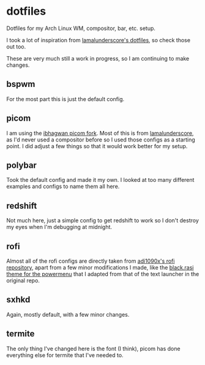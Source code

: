 # dotfiles
Dotfiles for my Arch Linux WM, compositor, bar, etc. setup.

I took a lot of inspiration from [lamalunderscore's dotfiles](https://github.com/lamalunderscore/dotfiles), so check those out too.

These are very much still a work in progress, so I am continuing to make changes.


## bspwm
For the most part this is just the default config.

## picom
I am using the [ibhagwan picom fork](https://github.com/ibhagwan/picom).
Most of this is from [lamalunderscore](https://github.com/lamalunderscore/dotfiles), as I'd never used a compositor before so I used those configs as a starting point. I did adjust a few things so that it would work better for my setup.

## polybar
Took the default config and made it my own. I looked at too many different examples and configs to name them all here.

## redshift
Not much here, just a simple config to get redshift to work so I don't destroy my eyes when I'm debugging at midnight.

## rofi
Almost all of the rofi configs are directly taken from [adi1090x's rofi repository](https://github.com/adi1090x/rofi), apart from a few minor modifications I made, like the [black.rasi theme for the powermenu](../blob/main/rofi/powermenu/styles/black.rasi) that I adapted from that of the text launcher in the original repo.

## sxhkd
Again, mostly default, with a few minor changes.

## termite
The only thing I've changed here is the font (I think), picom has done everything else for termite that I've needed to.